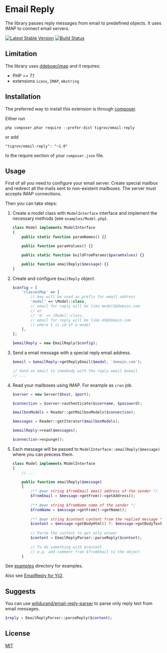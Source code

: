 Email Reply
===========

The library passes reply messages from email to predefined objects. It uses IMAP to connect email servers.

[![Latest Stable Version](https://poser.pugx.org/Tigrov/email-reply/v/stable)](https://packagist.org/packages/Tigrov/email-reply)
[![Build Status](https://travis-ci.org/Tigrov/email-reply.svg?branch=master)](https://travis-ci.org/Tigrov/email-reply)

Limitation
----------

The library uses [ddeboer/imap](https://github.com/ddeboer/imap) and it requires:

* PHP >= 7.1
* extensions `iconv`, `IMAP`, `mbstring`

Installation
------------

The preferred way to install this extension is through [composer](http://getcomposer.org/download/).

Either run

```
php composer.phar require --prefer-dist tigrov/email-reply
```

or add

```
"tigrov/email-reply": "~1.0"
```

to the require section of your `composer.json` file.

Usage
-----

First of all you need to configure your email server. Create special mailbox and redirect all the mails sent to non-existent mailboxes.
The server must accepts IMAP connections.

Then you can take steps:

1. Create a model class with `ModelInterface` interface and implement the necessary methods (see `examples/Model.php`).
    ```php
    class Model implements ModelInterface
    {
        public static function paramNames() {}
    
        public function paramValues() {}
    
        public static function buildFromParams($paramValues) {}
    
        public function emailReply($message) {}
    }
    ```
2. Create and configure `EmailReply` object.
    ```php
    $config = [
        'classesMap' => [
            // key will be used as prefix for email address
            'model' => \Model::class,
            // email for reply will be like model5@domain.com
            // or
            // 'm' => \Model::class,
            // email for reply will be like m5@domain.com
            // where 5 is id of a model
        ],
    ];
 
    $emailReply = new EmailReply($config);
    ```
3. Send a email message with a special reply email address.
    ```php
    $email = $emailReply->getReplyEmail($model, 'domain.com');
    
    // Send an email to somebody with the reply email $email
    // ...
    ```
4. Read your mailboxes using IMAP. For example as `cron` job.
    ```php
    $server = new Server($host, $port);
    
    $connection = $server->authenticate($username, $password);
    
    $mailboxModels = Reader::getMailboxModels($connection);
    
    $messages = Reader::getIterator($mailboxModels);
    
    $emailReply->read($messages);
    
    $connection->expunge();
    ```
5. Each message will be passed to `ModelInterface::emailReply($message)` where you can precess them.
    ```php
    class Model implements ModelInterface
    {
        // ...
    
        public function emailReply($message)
        {
            /** @var string $fromEmail email address of the sender */
            $fromEmail = $message->getFrom()->getAddress();
            
            /** @var string $fromName name of the sender */
            $fromName = $message->getFrom()->getName();
            
            /** @var string $content content from the replied message */
            $content = $message->getBodyHtml() ?: $message->getBodyText() ?: $message->getDecodedContent();
            
            // Parse the content to get only answer
            $content = EmailReplyParser::parseReply($content);
            
            // To do something with $content
            // e.g. add comment from $fromEmail to the object 
        }
    ```

See [examples](https://github.com/tigrov/email-reply/examples) directory for examples.

Also see [EmailReply for Yii2](https://github.com/tigrov/yii2-email-reply).

Suggests
--------
You can use [willdurand/email-reply-parser](https://github.com/willdurand/EmailReplyParser) to parse only reply text from email messages.
```php
$reply = EmailReplyParser::parseReply($content);
```

License
-------

[MIT](LICENSE)
